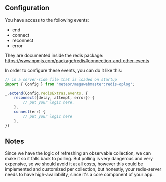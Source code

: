 ## Configuration

You have access to the following events:

- end
- connect
- reconnect
- error

They are documented inside the redis package:
https://www.npmjs.com/package/redis#connection-and-other-events

In order to configure these events, you can do it like this:

```js
// in a server-side file that is loaded on startup
import { Config } from 'meteor/megawebmaster:redis-oplog';

_.extend(Config.redisExtras.events, {
    reconnect({delay, attempt, error}) {
        // put your logic here. 
    },
    connect(err) {
        // put your logic here
    },
})
```

## Notes

Since we have the logic of refreshing an observable collection, we can make it so it falls back to polling. But polling
is very dangerous and very expensive, so we should avoid it at all costs, however this could be implemented and
customized per collection, but honestly, your redis-server needs to have high-availability, since it's a core component
of your app.
